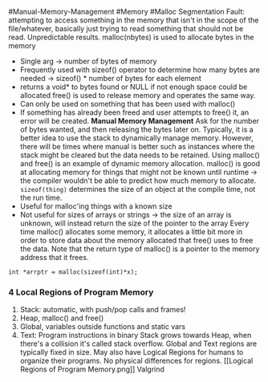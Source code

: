 #Manual-Memory-Management #Memory  #Malloc
Segmentation Fault: attempting to access something in the memory that isn't in the scope of the file/whatever, basically just trying to read something that should not be read. Unpredictable results. 
malloc(nbytes) is used to allocate bytes in the memory
- Single arg -> number of bytes of memory
- Frequently used with sizeof() operator to determine how many bytes are needed -> sizeof() * number of bytes for each element
- returns a void* to bytes found or NULL if not enough space could be allocated
free() is used to release memory and operates the same way. 
- Can only be used on something that has been used with malloc()
- If something has already been freed and user attempts to free() it, an error will be created. 
**Manual Memory Management**
Ask for the number of bytes wanted, and then releasing the bytes later on. 
Typically, it is a better idea to use the stack to dynamically manage memory. 
However, there will be times where manual is better such as instances where the stack might be cleared but the data needs to be retained. 
Using malloc() and free() is an example of dynamic memory allocation. 
malloc() is good at allocating memory for things that might not be known until runtime -> the compiler wouldn't be able to predict how much memory to allocate. 
`sizeof(thing)` determines the size of an object at the compile time, not the run time. 
- Useful for malloc'ing things with a known size
- Not useful for sizes of arrays or strings -> the size of an array is unknown, will instead return the size of the pointer to the array
Every time malloc() allocates some memory, it allocates a little bit more in order to store data about the memory allocated that free() uses to free the data. 
Note that the return type of malloc() is a pointer to the memory address that it frees. 
```
int *arrptr = malloc(sizeof(int)*x);
```
### 4 Local Regions of Program Memory
1. Stack: automatic, with push/pop calls and frames!
2. Heap, malloc() and free()
3. Global, variables outside functions and static vars
4. Text: Program instructions in binary
Stack grows towards Heap, when there's a collision it's called stack overflow. 
Global and Text regions are typically fixed in size. 
May also have Logical Regions for humans to organize their programs. 
No physical differences for regions. 
[[Logical Regions of Program Memory.png]]
Valgrind
